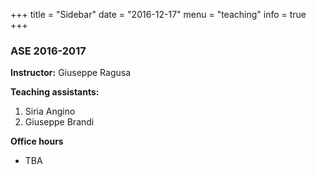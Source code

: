 +++
title = "Sidebar"
date = "2016-12-17"
menu = "teaching"
info = true
+++

### ASE 2016-2017

**Instructor:** Giuseppe Ragusa

**Teaching assistants:**

1. Siria Angino
2. Giuseppe Brandi

**Office hours**
- TBA
